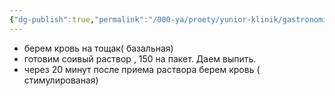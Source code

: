 ```yaml
---
{"dg-publish":true,"permalink":"/000-ya/proety/yunior-klinik/gastronomicheskie-so-stimulyucziej/"}
---
```



- берем кровь на тощак( базальная)
- готовим соивый раствор , 150 на пакет. Даем выпить. 
- через 20 минут после приема раствора берем кровь ( стимулированая)